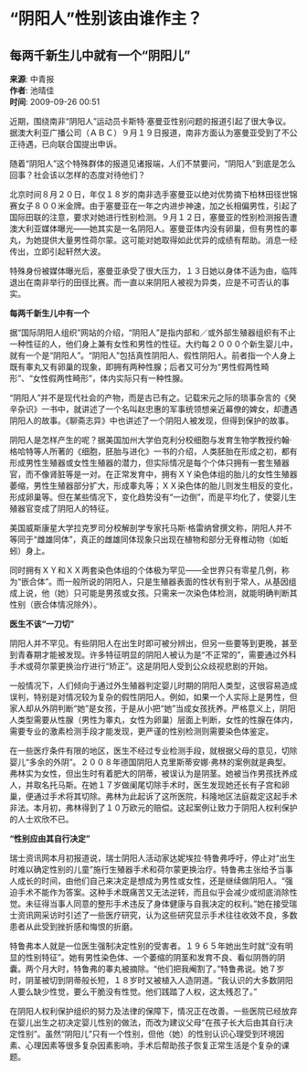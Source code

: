 # “阴阳人”性别该由谁作主？

## 每两千新生儿中就有一个“阴阳儿”

**来源**: 中青报  
**作者**: 池晴佳  
**时间**: 2009-09-26 00:51  

近期，围绕南非“阴阳人”运动员卡斯特·塞曼亚性别问题的报道引起了很大争议。据澳大利亚广播公司（ＡＢＣ）９月１９日报道，南非方面认为塞曼亚受到了不公正待遇，已向联合国提出申诉。

随着“阴阳人”这个特殊群体的报道见诸报端，人们不禁要问，“阴阳人”到底是怎么回事？社会该以怎样的态度对待他们？

北京时间８月２０日，年仅１８岁的南非选手塞曼亚以绝对优势摘下柏林田径世锦赛女子８００米金牌。由于塞曼亚在一年之内进步神速，加之长相偏男性，引起了国际田联的注意，要求对她进行性别检测。９月１２日，塞曼亚的性别检测报告遭澳大利亚媒体曝光——她其实是一名阴阳人。塞曼亚体内没有卵巢，但有男性的睾丸，为她提供大量男性荷尔蒙。这可能对她取得如此优异的成绩有帮助。消息一经传出，立即引起轩然大波。

特殊身份被媒体曝光后，塞曼亚承受了很大压力，１３日她以身体不适为由，临阵退出在南非举行的田径比赛。而一直以来阴阳人被视为异类，应是不可否认的事实。

**每两千新生儿中有一个**

据“国际阴阳人组织”网站的介绍，“阴阳人”是指内部和／或外部生殖器组织有不止一种性征的人，他们身上兼有女性和男性的性征。大约每２０００个新生婴儿中，就有一个是“阴阳人”。“阴阳人”包括真性阴阳人、假性阴阳人。前者指一个人身上既有睾丸又有卵巢的现象，即拥有两种性腺；后者又可分为“男性假两性畸形”、“女性假两性畸形”，体内实际只有一种性腺。

“阴阳人”并不是现代社会的产物，而是古已有之。记载宋元之际的琐事杂言的《癸辛杂识》一书中，就讲述了一个名叫赵忠惠的军事统领想亲近幕僚的婢女，却遭遇阴阳人的故事。《聊斋志异》中也讲述了一个阴阳人被发现，但得到保护的故事。

阴阳人是怎样产生的呢？据美国加州大学伯克利分校细胞与发育生物学教授约翰·格哈特等人所著的《细胞，胚胎与进化》一书的介绍，人类胚胎在形成之初，都有形成男性生殖器或女性生殖器的潜力，但实际情况是每个个体只拥有一套生殖器官，而不像肾脏等是一对。在正常发育中，拥有ＸＹ染色体组的胎儿的女性生殖器萎缩，男性生殖器部分扩大，形成睾丸等；ＸＸ染色体的胎儿则发生相反的变化，形成卵巢等。但在某些情况下，变化趋势没有“一边倒”，而是平均化了，使婴儿生殖器官变成了阴阳人的特征。

美国威斯康星大学拉克罗司分校解剖学专家托马斯·格雷纳曾撰文称，阴阳人并不等同于“雌雄同体”，真正的雌雄同体现象只出现在植物和部分无脊椎动物（如蚯蚓）身上。

同时拥有ＸＹ和ＸＸ两套染色体组的个体极为罕见——全世界只有零星几例，称为“嵌合体”。而一般所说的阴阳人，只是生殖器表面的性状有别于常人，从基因组成上说，他（她）只可能是男孩或女孩。只需来一次染色体检测，就能明确判断其性别（嵌合体情况除外）。

**医生不该“一刀切”**

阴阳人并不罕见。有些阴阳人在出生时即可被分辨出，但另一些要等到更晚，甚至到青春期才能被发现。许多特征明显的阴阳人被认为是“不正常的”，需要通过外科手术或荷尔蒙更换治疗进行“矫正”。这是阴阳人受到公众歧视悲剧的开始。

一般情况下，人们倾向于通过外生殖器判定婴儿时期的阴阳人类型，这很容易造成误判，特别是对情况较为复杂的假性阴阳人。例如，如果一个人实际上是男性，但家人却从外阴判断“她”是女孩，于是从小把“她”当成女孩抚养。严格意义上，阴阳人类型需要从性腺（男性为睾丸，女性为卵巢）层面上判断，女性的性腺在体内，需要专业的激素检测手段才能发现，更严谨的性别检测则需要染色体鉴定。

在一些医疗条件有限的地区，医生不经过专业检测手段，就根据父母的意见，切除婴儿“多余的外阴”。２００８年德国阴阳人克里斯蒂安娜·弗林的案例就是典型。弗林实为女性，但出生时有着肥大的阴蒂，被误认为是阴茎。她被当作男孩抚养成人，并取名托马斯。在她１７岁做阑尾切除手术时，医生发现她还长有子宫和卵巢，便通过手术将其切除。弗林为此起诉了这所医院，科隆地区法庭裁定这起手术非法。本月初，弗林得到了１０万欧元的赔偿。这起案例让致力于阴阳人权利保护的人士欢欣不已。

**“性别应由其自行决定”**

瑞士资讯网本月初报道说，瑞士阴阳人活动家达妮埃拉·特鲁弗呼吁，停止对“出生时难以确定性别的儿童”施行生殖器手术和荷尔蒙更换治疗。特鲁弗主张给予当事人成长的时间，由他们自己来决定是想成为男性或女性，还是继续做阴阳人。“强迫手术不能作为答案。这种手术既痛苦又无法逆转，而且似乎会减少或彻底消除性觉。未征得当事人同意的整形手术违反了身体健康与自我决定的权利。”她在接受瑞士资讯网采访时引述了一些医疗研究，认为这些研究显示手术往往收效不良，多数患者从此受到挫折感和悔恨的折磨。

特鲁弗本人就是一位医生强制决定性别的受害者。１９６５年她出生时就“没有明显的性别特征”。她有男性染色体、一个萎缩的阴茎和发育不良、看似阴唇的阴囊。两个月大时，特鲁弗的睾丸被摘除。“他们把我阉割了。”特鲁弗说。她７岁时，阴茎被切到阴蒂般长短，１８岁时又被植入人造阴道。“我认识的大多数阴阳人要么缺少性觉，要么干脆没有性觉。他们践踏了人权，这太残忍了。”

在阴阳人权利保护组织的努力及法律的保障下，情况正在改善。一些医院已经放弃在婴儿出生之初决定婴儿性别的做法，而改为建议父母“在孩子长大后由其自行决定性别”。虽然“阴阳儿”只有一个性别，但他（她）的性别认识心理受到环境因素、心理因素等很多复杂因素影响，手术后帮助孩子恢复正常生活是个复杂的课题。